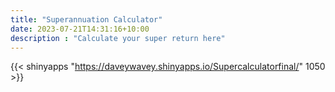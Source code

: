 ```yaml
---
title: "Superannuation Calculator"
date: 2023-07-21T14:31:16+10:00
description : "Calculate your super return here"
---
```


{{< shinyapps "https://daveywavey.shinyapps.io/Supercalculatorfinal/" 1050 >}}